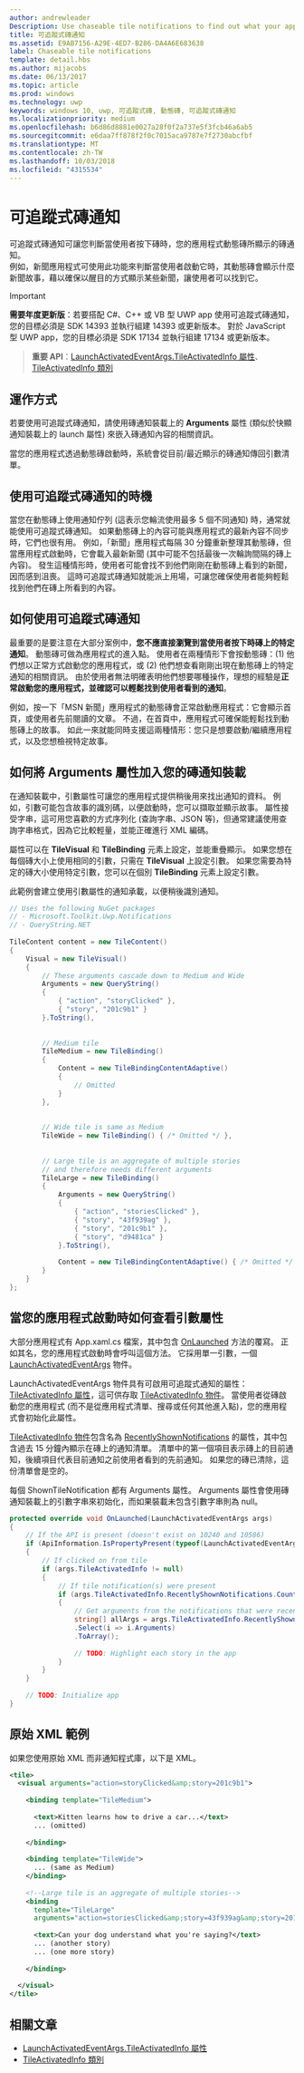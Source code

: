 ```yaml
---
author: andrewleader
Description: Use chaseable tile notifications to find out what your app displayed on its Live Tile when the user clicked it.
title: 可追蹤式磚通知
ms.assetid: E9AB7156-A29E-4ED7-B286-DA4A6E683638
label: Chaseable tile notifications
template: detail.hbs
ms.author: mijacobs
ms.date: 06/13/2017
ms.topic: article
ms.prod: windows
ms.technology: uwp
keywords: windows 10, uwp, 可追蹤式磚, 動態磚, 可追蹤式磚通知
ms.localizationpriority: medium
ms.openlocfilehash: b6d86d8881e0027a28f0f2a737e5f3fcb46a6ab5
ms.sourcegitcommit: e6daa7ff878f2f0c7015aca9787e7f2730abcfbf
ms.translationtype: MT
ms.contentlocale: zh-TW
ms.lasthandoff: 10/03/2018
ms.locfileid: "4315534"
---
```

# <a name="chaseable-tile-notifications"></a>可追蹤式磚通知

可追蹤式磚通知可讓您判斷當使用者按下磚時，您的應用程式動態磚所顯示的磚通知。  
例如，新聞應用程式可使用此功能來判斷當使用者啟動它時，其動態磚會顯示什麼新聞故事，藉以確保以醒目的方式顯示某些新聞，讓使用者可以找到它。 

> [!IMPORTANT]
> **需要年度更新版**：若要搭配 C#、C++ 或 VB 型 UWP app 使用可追蹤式磚通知，您的目標必須是 SDK 14393 並執行組建 14393 或更新版本。 對於 JavaScript 型 UWP app，您的目標必須是 SDK 17134 並執行組建 17134 或更新版本。 


> **重要 API**：[LaunchActivatedEventArgs.TileActivatedInfo 屬性](https://docs.microsoft.com/uwp/api/windows.applicationmodel.activation.launchactivatedeventargs.TileActivatedInfo)、[TileActivatedInfo 類別](https://docs.microsoft.com/uwp/api/windows.applicationmodel.activation.tileactivatedinfo)


## <a name="how-it-works"></a>運作方式

若要使用可追蹤式磚通知，請使用磚通知裝載上的 **Arguments** 屬性 (類似於快顯通知裝載上的 launch 屬性) 來嵌入磚通知內容的相關資訊。

當您的應用程式透過動態磚啟動時，系統會從目前/最近顯示的磚通知傳回引數清單。


## <a name="when-to-use-chaseable-tile-notifications"></a>使用可追蹤式磚通知的時機

當您在動態磚上使用通知佇列 (這表示您輪流使用最多 5 個不同通知) 時，通常就能使用可追蹤式磚通知。 如果動態磚上的內容可能與應用程式的最新內容不同步時，它們也很有用。 例如，「新聞」應用程式每隔 30 分鐘重新整理其動態磚，但當應用程式啟動時，它會載入最新新聞 (其中可能不包括最後一次輪詢間隔的磚上內容)。 發生這種情形時，使用者可能會找不到他們剛剛在動態磚上看到的新聞，因而感到沮喪。 這時可追蹤式磚通知就能派上用場，可讓您確保使用者能夠輕鬆找到他們在磚上所看到的內容。

## <a name="what-to-do-with-a-chaseable-tile-notifications"></a>如何使用可追蹤式磚通知

最重要的是要注意在大部分案例中，**您不應直接瀏覽到當使用者按下時磚上的特定通知**。 動態磚可做為應用程式的進入點。 使用者在兩種情形下會按動態磚：(1) 他們想以正常方式啟動您的應用程式，或 (2) 他們想查看剛剛出現在動態磚上的特定通知的相關資訊。 由於使用者無法明確表明他們想要哪種操作，理想的經驗是**正常啟動您的應用程式，並確認可以輕鬆找到使用者看到的通知**。

例如，按一下「MSN 新聞」應用程式的動態磚會正常啟動應用程式：它會顯示首頁，或使用者先前閱讀的文章。 不過，在首頁中，應用程式可確保能輕鬆找到動態磚上的故事。 如此一來就能同時支援這兩種情形：您只是想要啟動/繼續應用程式，以及您想檢視特定故事。


## <a name="how-to-include-the-arguments-property-in-your-tile-notification-payload"></a>如何將 Arguments 屬性加入您的磚通知裝載

在通知裝載中，引數屬性可讓您的應用程式提供稍後用來找出通知的資料。 例如，引數可能包含故事的識別碼，以便啟動時，您可以擷取並顯示故事。 屬性接受字串，這可用您喜歡的方式序列化 (查詢字串、JSON 等)，但通常建議使用查詢字串格式，因為它比較輕量，並能正確進行 XML 編碼。

屬性可以在 **TileVisual** 和 **TileBinding** 元素上設定，並能重疊顯示。 如果您想在每個磚大小上使用相同的引數，只需在 **TileVisual** 上設定引數。 如果您需要為特定的磚大小使用特定引數，您可以在個別 **TileBinding** 元素上設定引數。

此範例會建立使用引數屬性的通知承載，以便稍後識別通知。 

```csharp
// Uses the following NuGet packages
// - Microsoft.Toolkit.Uwp.Notifications
// - QueryString.NET
 
TileContent content = new TileContent()
{
    Visual = new TileVisual()
    {
        // These arguments cascade down to Medium and Wide
        Arguments = new QueryString()
        {
            { "action", "storyClicked" },
            { "story", "201c9b1" }
        }.ToString(),
 
 
        // Medium tile
        TileMedium = new TileBinding()
        {
            Content = new TileBindingContentAdaptive()
            {
                // Omitted
            }
        },
 
 
        // Wide tile is same as Medium
        TileWide = new TileBinding() { /* Omitted */ },
 
 
        // Large tile is an aggregate of multiple stories
        // and therefore needs different arguments
        TileLarge = new TileBinding()
        {
            Arguments = new QueryString()
            {
                { "action", "storiesClicked" },
                { "story", "43f939ag" },
                { "story", "201c9b1" },
                { "story", "d9481ca" }
            }.ToString(),
 
            Content = new TileBindingContentAdaptive() { /* Omitted */ }
        }
    }
};
```


## <a name="how-to-check-for-the-arguments-property-when-your-app-launches"></a>當您的應用程式啟動時如何查看引數屬性

大部分應用程式有 App.xaml.cs 檔案，其中包含 [OnLaunched](https://docs.microsoft.com/uwp/api/windows.ui.xaml.application#Windows_UI_Xaml_Application_OnLaunched_Windows_ApplicationModel_Activation_LaunchActivatedEventArgs_) 方法的覆寫。 正如其名，您的應用程式啟動時會呼叫這個方法。 它採用單一引數，一個 [LaunchActivatedEventArgs](https://docs.microsoft.com/uwp/api/windows.applicationmodel.activation.launchactivatedeventargs) 物件。

LaunchActivatedEventArgs 物件具有可啟用可追蹤式通知的屬性：[TileActivatedInfo 屬性](https://docs.microsoft.com/uwp/api/windows.applicationmodel.activation.launchactivatedeventargs.TileActivatedInfo)，這可供存取 [TileActivatedInfo 物件](https://docs.microsoft.com/uwp/api/windows.applicationmodel.activation.tileactivatedinfo)。 當使用者從磚啟動您的應用程式 (而不是從應用程式清單、搜尋或任何其他進入點)，您的應用程式會初始化此屬性。

[TileActivatedInfo 物件](https://docs.microsoft.com/uwp/api/windows.applicationmodel.activation.tileactivatedinfo)包含名為 [RecentlyShownNotifications](https://docs.microsoft.com/uwp/api/windows.applicationmodel.activation.tileactivatedinfo.RecentlyShownNotifications) 的屬性，其中包含過去 15 分鐘內顯示在磚上的通知清單。 清單中的第一個項目表示磚上的目前通知，後續項目代表目前通知之前使用者看到的先前通知。 如果您的磚已清除，這份清單會是空的。

每個 ShownTileNotification 都有 Arguments 屬性。 Arguments 屬性會使用磚通知裝載上的引數字串來初始化，而如果裝載未包含引數字串則為 null。

```csharp
protected override void OnLaunched(LaunchActivatedEventArgs args)
{
    // If the API is present (doesn't exist on 10240 and 10586)
    if (ApiInformation.IsPropertyPresent(typeof(LaunchActivatedEventArgs).FullName, nameof(LaunchActivatedEventArgs.TileActivatedInfo)))
    {
        // If clicked on from tile
        if (args.TileActivatedInfo != null)
        {
            // If tile notification(s) were present
            if (args.TileActivatedInfo.RecentlyShownNotifications.Count > 0)
            {
                // Get arguments from the notifications that were recently displayed
                string[] allArgs = args.TileActivatedInfo.RecentlyShownNotifications
                .Select(i => i.Arguments)
                .ToArray();
 
                // TODO: Highlight each story in the app
            }
        }
    }
 
    // TODO: Initialize app
}
```


## <a name="raw-xml-example"></a>原始 XML 範例

如果您使用原始 XML 而非通知程式庫，以下是 XML。

```xml
<tile>
  <visual arguments="action=storyClicked&amp;story=201c9b1">
 
    <binding template="TileMedium">
       
      <text>Kitten learns how to drive a car...</text>
      ... (omitted)
     
    </binding>
 
    <binding template="TileWide">
      ... (same as Medium)
    </binding>
     
    <!--Large tile is an aggregate of multiple stories-->
    <binding
      template="TileLarge"
      arguments="action=storiesClicked&amp;story=43f939ag&amp;story=201c9b1&amp;story=d9481ca">
   
      <text>Can your dog understand what you're saying?</text>
      ... (another story)
      ... (one more story)
   
    </binding>
 
  </visual>
</tile>
```



## <a name="related-articles"></a>相關文章

- [LaunchActivatedEventArgs.TileActivatedInfo 屬性](https://docs.microsoft.com/uwp/api/windows.applicationmodel.activation.launchactivatedeventargs#Windows_ApplicationModel_Activation_LaunchActivatedEventArgs_TileActivatedInfo_)
- [TileActivatedInfo 類別](https://docs.microsoft.com/uwp/api/windows.applicationmodel.activation.tileactivatedinfo)